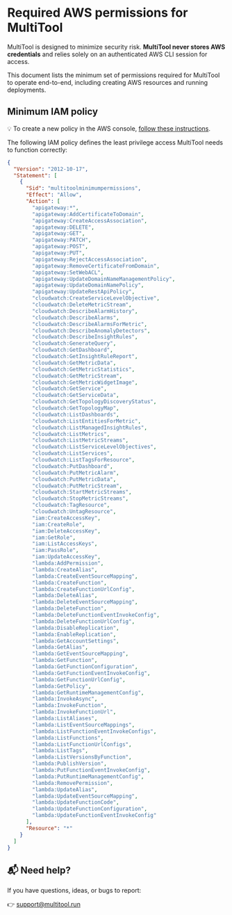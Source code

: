 # Required AWS permissions for MultiTool

MultiTool is designed to minimize security risk. <b>MultiTool never stores AWS credentials</b> and relies solely on an authenticated AWS CLI session for access.

This document lists the minimum set of permissions required for MultiTool to operate end-to-end, including creating AWS resources and running deployments.

## Minimum IAM policy

💡 To create a new policy in the AWS console, <a href="https://docs.aws.amazon.com/IAM/latest/UserGuide/access_policies_create-console.html#access_policies_create-json-editor" target="_blank">follow these instructions</a>.

The following IAM policy defines the least privilege access MultiTool needs to function correctly:

```json
{
  "Version": "2012-10-17",
  "Statement": [
    {
      "Sid": "multitoolminimumpermissions",
      "Effect": "Allow",
      "Action": [
        "apigateway:*",
        "apigateway:AddCertificateToDomain",
        "apigateway:CreateAccessAssociation",
        "apigateway:DELETE",
        "apigateway:GET",
        "apigateway:PATCH",
        "apigateway:POST",
        "apigateway:PUT",
        "apigateway:RejectAccessAssociation",
        "apigateway:RemoveCertificateFromDomain",
        "apigateway:SetWebACL",
        "apigateway:UpdateDomainNameManagementPolicy",
        "apigateway:UpdateDomainNamePolicy",
        "apigateway:UpdateRestApiPolicy",
        "cloudwatch:CreateServiceLevelObjective",
        "cloudwatch:DeleteMetricStream",
        "cloudwatch:DescribeAlarmHistory",
        "cloudwatch:DescribeAlarms",
        "cloudwatch:DescribeAlarmsForMetric",
        "cloudwatch:DescribeAnomalyDetectors",
        "cloudwatch:DescribeInsightRules",
        "cloudwatch:GenerateQuery",
        "cloudwatch:GetDashboard",
        "cloudwatch:GetInsightRuleReport",
        "cloudwatch:GetMetricData",
        "cloudwatch:GetMetricStatistics",
        "cloudwatch:GetMetricStream",
        "cloudwatch:GetMetricWidgetImage",
        "cloudwatch:GetService",
        "cloudwatch:GetServiceData",
        "cloudwatch:GetTopologyDiscoveryStatus",
        "cloudwatch:GetTopologyMap",
        "cloudwatch:ListDashboards",
        "cloudwatch:ListEntitiesForMetric",
        "cloudwatch:ListManagedInsightRules",
        "cloudwatch:ListMetrics",
        "cloudwatch:ListMetricStreams",
        "cloudwatch:ListServiceLevelObjectives",
        "cloudwatch:ListServices",
        "cloudwatch:ListTagsForResource",
        "cloudwatch:PutDashboard",
        "cloudwatch:PutMetricAlarm",
        "cloudwatch:PutMetricData",
        "cloudwatch:PutMetricStream",
        "cloudwatch:StartMetricStreams",
        "cloudwatch:StopMetricStreams",
        "cloudwatch:TagResource",
        "cloudwatch:UntagResource",
        "iam:CreateAccessKey",
        "iam:CreateRole",
        "iam:DeleteAccessKey",
        "iam:GetRole",
        "iam:ListAccessKeys",
        "iam:PassRole",
        "iam:UpdateAccessKey",
        "lambda:AddPermission",
        "lambda:CreateAlias",
        "lambda:CreateEventSourceMapping",
        "lambda:CreateFunction",
        "lambda:CreateFunctionUrlConfig",
        "lambda:DeleteAlias",
        "lambda:DeleteEventSourceMapping",
        "lambda:DeleteFunction",
        "lambda:DeleteFunctionEventInvokeConfig",
        "lambda:DeleteFunctionUrlConfig",
        "lambda:DisableReplication",
        "lambda:EnableReplication",
        "lambda:GetAccountSettings",
        "lambda:GetAlias",
        "lambda:GetEventSourceMapping",
        "lambda:GetFunction",
        "lambda:GetFunctionConfiguration",
        "lambda:GetFunctionEventInvokeConfig",
        "lambda:GetFunctionUrlConfig",
        "lambda:GetPolicy",
        "lambda:GetRuntimeManagementConfig",
        "lambda:InvokeAsync",
        "lambda:InvokeFunction",
        "lambda:InvokeFunctionUrl",
        "lambda:ListAliases",
        "lambda:ListEventSourceMappings",
        "lambda:ListFunctionEventInvokeConfigs",
        "lambda:ListFunctions",
        "lambda:ListFunctionUrlConfigs",
        "lambda:ListTags",
        "lambda:ListVersionsByFunction",
        "lambda:PublishVersion",
        "lambda:PutFunctionEventInvokeConfig",
        "lambda:PutRuntimeManagementConfig",
        "lambda:RemovePermission",
        "lambda:UpdateAlias",
        "lambda:UpdateEventSourceMapping",
        "lambda:UpdateFunctionCode",
        "lambda:UpdateFunctionConfiguration",
        "lambda:UpdateFunctionEventInvokeConfig"
      ],
      "Resource": "*"
    }
  ]
}
```

## 📬 Need help?

If you have questions, ideas, or bugs to report:

👉 [support@multitool.run](mailto:support@multitool.run)
